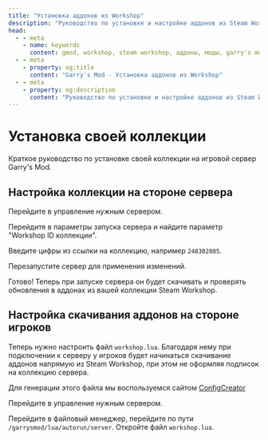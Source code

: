 ```yaml
---
title: "Установка аддонов из Workshop"
description: "Руководство по установке и настройке аддонов из Steam Workshop на сервере Garry's Mod. Управление коллекцией аддонов и их конфигурация."
head:
  - - meta
    - name: keywords
      content: gmod, workshop, steam workshop, аддоны, моды, garry's mod, установка аддонов
  - - meta
    - property: og:title 
      content: "Garry's Mod - Установка аддонов из Workshop"
  - - meta
    - property: og:description
      content: "Руководство по установке и настройке аддонов из Steam Workshop на сервере Garry's Mod. Управление коллекцией аддонов и их конфигурация."
---
```


<script setup>
import GmodLogo from '/components/GmodLogo.vue';
</script>

# <GmodLogo>Установка своей коллекции</GmodLogo>

Краткое руководство по установке своей коллекции на игровой сервер Garry's Mod.

## Настройка коллекции на стороне сервера

Перейдите в управление нужным сервером.

Перейдите в параметры запуска сервера и найдите параметр "Workshop ID коллекции".

Введите цифры из ссылки на коллекцию, например `248302805`.

Перезапустите сервер для применения изменений.

Готово! Теперь при запуске сервера он будет скачивать и проверять обновления в аддонах из вашей коллекции Steam Workshop.

## Настройка скачивания аддонов на стороне игроков

Теперь нужно настроить файл `workshop.lua`. Благодаря нему при подключении к серверу у игроков будет начинаться скачивание аддонов напрямую из Steam Workshop, при этом не оформляя подписок на коллекцию сервера.

Для генерации этого файла мы воспользуемся сайтом [ConfigCreator](https://beta.configcreator.com/create/gmod/resources.lua)

Перейдите в управление нужным сервером.

Перейдите в файловый менеджер, перейдите по пути `/garrysmod/lua/autorun/server`. Откройте файл `workshop.lua`.
